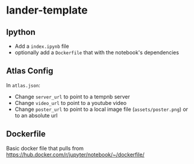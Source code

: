 # lander-template

## Ipython

* Add a `index.ipynb` file
* optionally add a `Dockerfile` that with the notebook's dependencies

## Atlas Config

In `atlas.json`:

* Change `server_url` to point to a tempnb server
* Change `video_url` to point to a youtube video
* Change `poster_url` to point to a local image file (`assets/poster.png`) or to an absolute url

## Dockerfile

Basic docker file that pulls from https://hub.docker.com/r/jupyter/notebook/~/dockerfile/ 